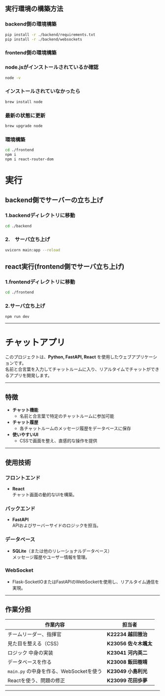 ## 実行環境の構築方法
### backend側の環境構築
```bash
pip install -r ./backend/requirements.txt
pip install -r ./backend/websockets

```  

### frontend側の環境構築
### node.jsがインストールされているか確認
```bash
node -v
```
### インストールされていなかったら
```bash
brew install node
```


### 最新の状態に更新
```bash
brew upgrade node
```

### 環境構築
```bash
cd ./frontend
npm i
npm i react-router-dom
```

# 実行
## backend側でサーバーの立ち上げ
### 1.backendディレクトリに移動
```bash
cd ./backend 
```
### 2.　サーバ立ち上げ
```bash
uvicorn main:app --reload
```
## react実行(frontend側でサーバ立ち上げ)
### 1.frontendディレクトリに移動
```bash
cd ./frontend 
```
### 2.サーバ立ち上げ
```bash
npm run dev
```
----------------------------------------------------

# チャットアプリ

このプロジェクトは、**Python, FastAPI, React** を使用したウェブアプリケーションです。  
名前と合言葉を入力してチャットルームに入り、リアルタイムでチャットができるアプリを開発します。

---

## 特徴
- **チャット機能**  
  - 名前と合言葉で特定のチャットルームに参加可能
- **チャット履歴**  
  - 各チャットルームのメッセージ履歴をデータベースに保存
- **使いやすいUI**  
  - CSSで画面を整え、直感的な操作を提供

---

## 使用技術
### フロントエンド
- **React**  
  チャット画面の動的なUIを構築。

### バックエンド
- **FastAPI**  
  APIおよびサーバーサイドのロジックを担当。

### データベース
- **SQLite**（または他のリレーショナルデータベース）  
  メッセージ履歴やユーザー情報を管理。

### WebSocket
- Flask-SocketIOまたはFastAPIのWebSocketを使用し、リアルタイム通信を実現。

---

## 作業分担
| 作業内容                         | 担当者               |
|----------------------------------|----------------------|
| チームリーダー、指揮官            | **K22234 越田雅治** |
| 見た目を整える（CSS）            | **K23056 佐々木颯太** |
| ロジック 中身の実装               | **K23041 河内英二**   |
| データベースを作る               | **K23008 飯田樹靖**   |
| `main.py` の中身を作る、WebSocketを使う | **K23049 小島利光**   |
| Reactを使う、問題の修正           | **K23099 花田歩夢**   |

---
